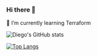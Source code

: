 ### Hi there 👋
🌱 I’m currently learning Terraform

<!--
**diegotony/diegotony** is a ✨ _special_ ✨ repository because its `README.md` (this file) appears on your GitHub profile.

Here are some ideas to get you started:

- 🔭 I’m currently working on ...
- 🌱 I’m currently learning ...
- 👯 I’m looking to collaborate on ...
- 🤔 I’m looking for help with ...
- 💬 Ask me about ...
- 📫 How to reach me: ...
- 😄 Pronouns: ...
- ⚡ Fun fact: ...
-->

![Diego's GitHub stats](https://github-readme-stats.vercel.app/api?username=diegotony&show_icons=true&theme=dark)

[![Top Langs](https://github-readme-stats.vercel.app/api/top-langs/?username=diegotony)](https://github.com/anuraghazra/github-readme-stats)
